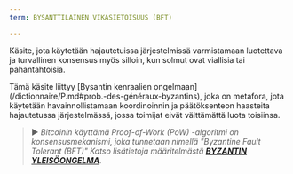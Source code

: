 ```yaml
---
term: BYSANTTILAINEN VIKASIETOISUUS (BFT)

---
```

Käsite, jota käytetään hajautetuissa järjestelmissä varmistamaan luotettava ja turvallinen konsensus myös silloin, kun solmut ovat viallisia tai pahantahtoisia.

Tämä käsite liittyy [Bysantin kenraalien ongelmaan] (/dictionnaire/P.md#prob.-des-généraux-byzantins), joka on metafora, jota käytetään havainnollistamaan koordinoinnin ja päätöksenteon haasteita hajautetussa järjestelmässä, jossa toimijat eivät välttämättä luota toisiinsa.

> ► *Bitcoinin käyttämä Proof-of-Work (PoW) -algoritmi on konsensusmekanismi, joka tunnetaan nimellä "Byzantine Fault Tolerant (BFT)" Katso lisätietoja määritelmästä **[BYZANTIN YLEISÖONGELMA](/dictionnaire/P.md#prob.-des-généraux-byzantins)**.*